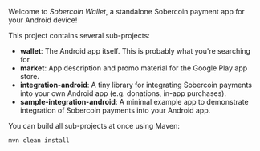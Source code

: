 Welcome to _Sobercoin Wallet_, a standalone Sobercoin payment app for your Android device!

This project contains several sub-projects:

 * __wallet__:
     The Android app itself. This is probably what you're searching for.
 * __market__:
     App description and promo material for the Google Play app store.
 * __integration-android__:
     A tiny library for integrating Sobercoin payments into your own Android app
     (e.g. donations, in-app purchases).
 * __sample-integration-android__:
     A minimal example app to demonstrate integration of Sobercoin payments into
     your Android app.

You can build all sub-projects at once using Maven:

`mvn clean install`
